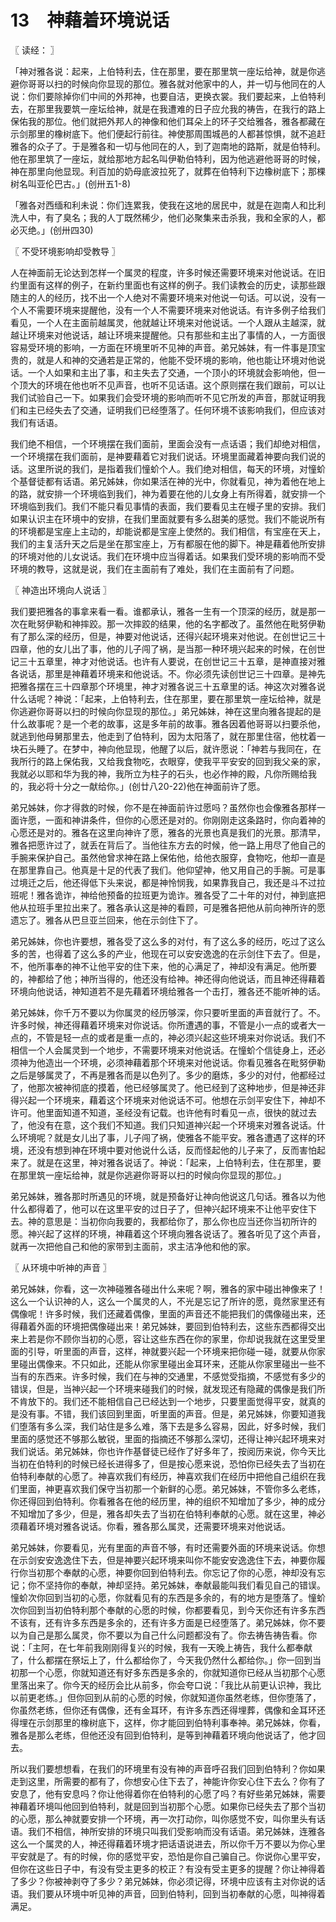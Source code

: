 # 13　神藉着环境说话



〖 读经： 〗

「神对雅各说：起来，上伯特利去，住在那里，要在那里筑一座坛给神，就是你逃避你哥哥以扫的时候向你显现的那位。雅各就对他家中的人，并一切与他同在的人说：你们要除掉你们中间的外邦神，也要自洁，更换衣裳。我们要起来，上伯特利去，在那里我要筑一座坛给神，就是在我遭难的日子应允我的祷告，在我行的路上保佑我的那位。他们就把外邦人的神像和他们耳朵上的环子交给雅各，雅各都藏在示剑那里的橡树底下。他们便起行前往。神使那周围城邑的人都甚惊惧，就不追赶雅各的众子了。于是雅各和一切与他同在的人，到了迦南地的路斯，就是伯特利。他在那里筑了一座坛，就给那地方起名叫伊勒伯特利，因为他逃避他哥哥的时候，神在那里向他显现。利百加的奶母底波拉死了，就葬在伯特利下边橡树底下；那棵树名叫亚伦巴古。」(创卅五1-8)

「雅各对西缅和利未说：你们连累我，使我在这地的居民中，就是在迦南人和比利洗人中，有了臭名；我的人丁既然稀少，他们必聚集来击杀我，我和全家的人，都必灭绝。」(创卅四30)



〖 不受环境影响却受教导 〗

人在神面前无论达到怎样一个属灵的程度，许多时候还需要环境来对他说话。在旧约里面有这样的例子，在新约里面也有这样的例子。我们读教会的历史，读那些跟随主的人的经历，找不出一个人绝对不需要环境来对他说一句话。可以说，没有一个人不需要环境来提醒他，没有一个人不需要环境来对他说话。有许多例子给我们看见，一个人在主面前越属灵，他就越让环境来对他说话。一个人跟从主越深，就越让环境来对他说话，越让环境来提醒他。只有那些和主出了事情的人，一方面很容易受环境的影响，一方面在环境里听不见神的声音。弟兄姊妹，有一件事是顶宝贵的，就是人和神的交通若是正常的，他能不受环境的影响，他也能让环境对他说话。一个人如果和主出了事，和主失去了交通，一个顶小的环境就会影响他，但一个顶大的环境在他也听不见声音，也听不见话语。这个原则摆在我们跟前，可以让我们试验自己一下。如果我们会受环境的影响而听不见它所发的声音，那就证明我们和主已经失去了交通，证明我们已经堕落了。任何环境不该影响我们，但应该对我们有话语。

我们绝不相信，一个环境摆在我们面前，里面会没有一点话语；我们却绝对相信，一个环境摆在我们面前，是神要藉着它对我们说话。环境里面藏着神要向我们说的话。这里所说的我们，是指着我们憧蚧个人。我们绝对相信，每天的环境，对憧蚧个基督徒都有话语。弟兄姊妹，你如果活在神的光中，你就看见，神为着他在地上的路，就安排一个环境临到我们，神为着要在他的儿女身上有所得着，就安排一个环境临到我们。我们不能只看见事情的表面，我们要看见主在幔子里的安排。我们如果认识主在环境中的安排，在我们里面就要有多么甜美的感觉。我们不能说所有的环境都是宝座上主动的，却能说都是宝座上使然的。我们相信，有宝座在天上，我们的主复活升天之后是坐在那宝座上，万有都服在他的脚下。神是藉着他所安排的环境对他的儿女说话。我们在环境中应当得着话。如果我们受环境的影响而不受环境的教导，这就是说，我们在主面前有了难处，我们在主面前有了问题。



〖 神造出环境向人说话 〗

我们要把雅各的事拿来看一看。谁都承认，雅各一生有一个顶深的经历，就是那一次在毗努伊勒和神摔跤。那一次摔跤的结果，他的名字都改了。虽然他在毗努伊勒有了那么深的经历，但是，神要对他说话，还得兴起环境来对他说。在创世记三十四章，他的女儿出了事，他的儿子闯了祸，是当那一种环境兴起来的时候，在创世记三十五章里，神才对他说话。也许有人要说，在创世记三十五章，是神直接对雅各说话，那里是神藉着环境来和他说话。不。你必须先读创世记三十四章。是神先把雅各摆在三十四章那个环境里，神才对雅各说三十五章里的话。神这次对雅各说什么话呢？神说：「起来，上伯特利去，住在那里，要在那里筑一座坛给神，就是你逃避你哥哥以扫的时候向你显现的那位。」弟兄姊妹，神在这里向雅各提起的是什么故事呢？是一个老的故事，这是多年前的故事。雅各因着他哥哥以扫要杀他，就逃到他母舅那里去，他走到了伯特利，因为太阳落了，就在那里住宿，他枕着一块石头睡了。在梦中，神向他显现，他醒了以后，就许愿说：「神若与我同在，在我所行的路上保佑我，又给我食物吃，衣眼穿，使我平平安安的回到我父亲的家，我就必以耶和华为我的神，我所立为柱子的石头，也必作神的殿，凡你所赐给我的，我必将十分之一献给你。」(创廿八20-22)他在神面前许了愿。

弟兄姊妹，你才得救的时候，你不是在神面前许过愿吗？虽然你也会像雅各那样一面许愿，一面和神讲条件，但你的心愿还是对的。你刚刚走这条路时，你向着神的心愿还是对的。雅各在这里向神许了愿，雅各的光景也真是我们的光景。那清早，雅各把愿许过了，就丢在背后了。当他往东方去的时候，他一路上用尽了他自己的手腕来保护自己。虽然他曾求神在路上保佑他，给他衣服穿，食物吃，他却一直是在那里靠自己。他真是十足的代表了我们。他仰望神，他又用自己的手腕。可是事过境迁之后，他还得低下头来说，都是神怜悯我，如果靠我自己，我还是斗不过拉班呢！雅各诡诈，神给他预备的拉班更为诡诈。雅各受了二十年的对付，神到底把他从拉班手里拉出来了。雅各承认这是神的看顾，可是雅各把他从前向神所许的愿遗忘了。雅各从巴旦亚兰回来，他在示剑住下了。

弟兄姊妹，你也许要想，雅各受了这么多的对付，有了这么多的经历，吃过了这么多的苦，也得着了这么多的产业，他现在可以安安逸逸的在示剑住下去了。但是，不，他所事奉的神不让他平安的住下来，他的心满足了，神却没有满足。他所要的，神都给了他；神所当得的，他还没有给神。神还得向他说话，而且神还得藉着环境向他说话，神知道若不是先藉着环境给雅各一个击打，雅各还不能听神的话。

弟兄姊妹，你千万不要以为你属灵的经历够深，你只要听里面的声音就行了。不。许多时候，神还得藉着环境来对你说话。你所遭遇的事，不管是小一点的或者大一点的，不管是轻一点的或者是重一点的，神必须兴起这些环境来对你说话。我们不相信一个人会属灵到一个地步，不需要环境来对他说话。在憧蚧个信徒身上，还必须神为他造出一个环境，必须神藉着那个环境来对他说话。你看见雅各在毗努伊勒之后是够属灵了，不再是雅各而是以色列了。多少的磨炼，多少的对付，他都经过了，他那次被神彻底的摸着，他已经够属灵了。他已经到了这种地步，但是神还非得兴起一个环境来，藉着这个环境来对他说话不可。他想在示剑平安住下，神却不许可。他里面知道不知道，圣经没有记载。也许他有时看见一点，很快的就过去了，他没有在意，这个我们不知道。我们只知道神兴起一个环境来对雅各说话。什么环境呢？就是女儿出了事，儿子闯了祸，使雅各不能平安。雅各遭遇了这样的环境，还没有想到神在环境中要对他说什么话，反而怪起他的儿子来了，反而害怕起来了。就是在这里，神对雅各说话了。神说：「起来，上伯特利去，住在那里，要在那里筑一座坛给神，就是你逃避你哥哥以扫的时候向你显现的那位。」

弟兄姊妹，雅各那时所遇见的环境，就是预备好让神向他说这几句话。雅各以为他什么都得着了，他可以在这里平安的过日子了，但神兴起环境来不让他平安住下去。神的意思是：当初你向我要的，我都给你了，那么你也应当还你当初所许的愿。神兴起了这样的环境，神藉着这个环境向雅各说话了。雅各听见了这个声音，就再一次把他自己和他的家带到主面前，求主洁净他和他的家。



〖 从环境中听神的声音 〗

弟兄姊妹，你看，这一次神碰雅各碰出什么来呢？啊，雅各的家中碰出神像来了！这么一个认识神的人，这么一个属灵的人，不光是忘记了所许的愿，竟然家里还有偶像呢！许多时候，我们还藏着偶像，里面的声音还不能把我们的偶像碰出来，还得藉着外面的环境把偶像碰出来！弟兄姊妹，要回到伯特利去，这些东西都得交出来上若是你不顾你当初的心愿，容让这些东西在你的家里，你却说我就在这里受里面的引导，听里面的声音，这样，神就要兴起一个环境来把你碰一碰，就要从你家里碰出偶像来。不只如此，还能从你家里碰出金耳环来，还能从你家里碰出一些不当有的东西来。许多时候，我们在与神的交通里，不感觉受指摘，不感觉有多少的错误，但是，当神兴起一个环境来碰我们的时候，就发现还有隐藏的偶像是我们所不肯放下的。我们还不能相信自己已经达到一个地步，只要里面觉得平安，就真的是没有事。不错，我们该回到里面，听里面的声音。但是，弟兄姊妹，你要知道我们堕落有多么深，我们站住是多么难，落下去是多么容易，因此，好多时候，我们里面的感觉还不够那么敏锐，里面的指摘还不够那么深切，还得让神兴起环境来对我们说话。弟兄姊妹，你也许作基督徒已经作了好多年了，按阅历来说，你今天比当初在伯特利的时候已经长进得多了，但是按心愿来说，恐怕你已经失去了当初在伯特利奉献的心愿了。神喜欢我们有经历，神喜欢我们在经历中把他自己组织在我们里面，神更喜欢我们保守当初那一个新鲜的心愿。弟兄姊妹，不管你多么老练，你还得回到伯特利。你看雅各在他的经历里，神的组织不知增加了多少，神的成分不知增加了多少，但是，雅各却失去了当初在伯特利奉献的心愿。就在这里，神必须藉着环境对雅各说话。你看，雅各那么属灵，还需要环境来对他说话。

弟兄姊妹，你要看见，光有里面的声音不够，有时还需要外面的环境来说话。你想在示剑安安逸逸住下去，但是神要兴起环境来叫你不能安安逸逸住下去，神要你履行你当初那个奉献的心愿，神要你回到伯特利去。你忘记了你的心愿，神却没有忘记；你不坚持你的奉献，神却坚持。弟兄姊妹，奉献最能叫我们看见自己的错误。憧蚧次你回到当初的心愿，你就看见有的东西是多余的，有的地方是堕落了。憧蚧次你回到当初伯特利那个奉献的心愿的时候，你都要看见，到今天你还有许多东西不该有，还有许多东西是多余的，还有许多方面是已经堕落了。弟兄姊妹，你不要以为自己是那么属灵，你不要以为自己什么问题都没有了。你去祷告祷告看。你说：「主阿，在七年前我刚刚得复兴的时候，我有一天晚上祷告，我什么都奉献了，什么都摆在祭坛上了，什么都给你了，今天我仍然什么都给你。」你一回到当初那一个心愿，你就知道还有好多东西是多余的，你就知道你已经从当初那个心愿里落出来了。你今天的经历会比从前多，你会夸口说：「我比从前更认识神，我比以前更老练。」但你回到从前的心愿的时候，你就知道你虽然老练，但你堕落了，你虽然老练，但你还有偶像，还有金耳环，有许多东西还得埋葬，偶像和金耳环还得埋在示剑那里的橡树底下，这样，你才能回到伯特利事奉神。弟兄姊妹，你看，雅各是那么老练，但他还没有回到伯特利，是等到神藉着环境向他说话了，他才回去。

所以我们要想想看，在我们的环境里有没有神的声音呼召我们回到伯特利？你如果走到这里，所需要的都有了，你想安心住下去了，神能许你安心住下去么？你有了安息了，他有安息吗？你让他得着你在伯特利的心愿了吗？有好些弟兄姊妹，需要神藉着环境叫他回到伯特利，就是回到当初那个心愿。如果你已经失去了那个当初的心愿，那么神就要安排一个环境，再一次打动你，叫你感觉不安，叫你里头有话语。我们不相信，神所安排的环境只叫我们受影响而没有话语。弟兄姊妹，连雅各这么一个属灵的人，神还得藉着环境才把话语说进去，所以你千万不要以为你心里平安就是了。有的时候，你的感觉平安，恐怕是你自己骗自己。你说你心里平安，但你在这些日子中，有没有受主更多的校正？有没有受主更多的提醒？你让神得着了多少？你被神剥夺了多少？弟兄姊妹，你必须记得，环境中应该有主对你说的话语。我们要从环境中听见神的声音，回到伯特利，回到当初奉献的心愿，叫神得着满足。

